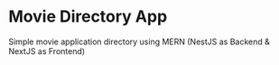 # Movie Directory App
Simple movie application directory using MERN (NestJS as Backend &amp; NextJS as Frontend)
